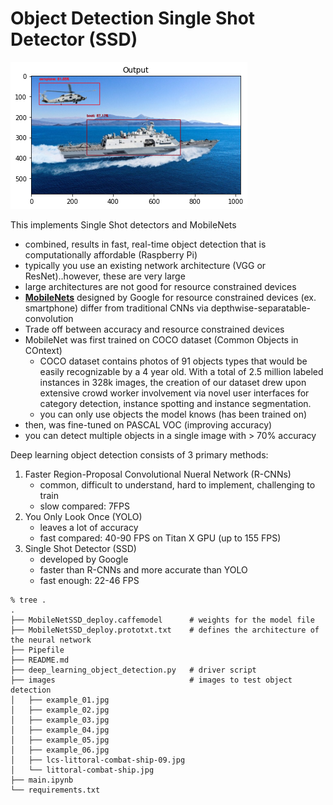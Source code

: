 # Object Detection Single Shot Detector (SSD)

![image](lcs-detection.png)

This implements Single Shot detectors and MobileNets
- combined, results in fast, real-time object detection that is computationally affordable (Raspberry Pi)
- typically you use an existing network architecture (VGG or ResNet)..however, these are very large
- large architectures are not good for resource constrained devices
- **[MobileNets](https://arxiv.org/abs/1704.04861)** designed by Google for resource constrained devices (ex. smartphone) differ from traditional CNNs via depthwise-separatable-convolution
- Trade off between accuracy and resource constrained devices
- MobileNet was first trained on COCO dataset (Common Objects in COntext)
  - COCO dataset contains photos of 91 objects types that would be easily recognizable by a 4 year old. With a total of 2.5 million labeled instances in 328k images, the creation of our dataset drew upon extensive crowd worker involvement via novel user interfaces for category detection, instance spotting and instance segmentation.
  - you can only use objects the model knows (has been trained on)  
- then, was fine-tuned on PASCAL VOC (improving accuracy)
- you can detect multiple objects in a single image with > 70% accuracy



Deep learning object detection consists of 3 primary methods:
1. Faster Region-Proposal Convolutional Nueral Network (R-CNNs)
   - common, difficult to understand, hard to implement, challenging to train
   - slow compared: 7FPS 
1. You Only Look Once (YOLO)
   - leaves a lot of accuracy
   - fast compared: 40-90 FPS on Titan X GPU (up to 155 FPS)
1. Single Shot Detector (SSD)
   - developed by Google
   - faster than R-CNNs and more accurate than YOLO 
   - fast enough: 22-46 FPS 
    

```angular2html
% tree .
.
├── MobileNetSSD_deploy.caffemodel      # weights for the model file
├── MobileNetSSD_deploy.prototxt.txt    # defines the architecture of the neural network
├── Pipefile
├── README.md
├── deep_learning_object_detection.py   # driver script
├── images                              # images to test object detection
│   ├── example_01.jpg
│   ├── example_02.jpg
│   ├── example_03.jpg
│   ├── example_04.jpg
│   ├── example_05.jpg
│   ├── example_06.jpg
│   ├── lcs-littoral-combat-ship-09.jpg
│   └── littoral-combat-ship.jpg
├── main.ipynb
└── requirements.txt

```